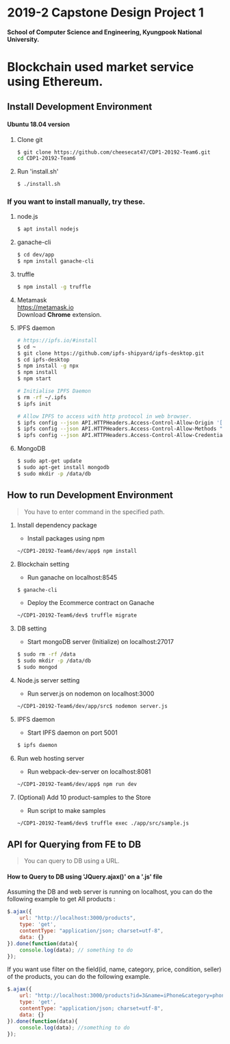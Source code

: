 # 2019-2 Capstone Design Project 1

#### School of Computer Science and Engineering, Kyungpook National University.  

# Blockchain used market service using Ethereum.




## Install Development Environment

#### Ubuntu 18.04 version

1. Clone git  
   ```Bash
   $ git clone https://github.com/cheesecat47/CDP1-20192-Team6.git
   cd CDP1-20192-Team6
   ```

1. Run 'install.sh'
    ```Bash
    $ ./install.sh
    ```

### If you want to install manually, try these.  
1. node.js
    ```Bash
    $ apt install nodejs
    ```

1. ganache-cli  
    ```Bash
    $ cd dev/app
    $ npm install ganache-cli
    ```

1. truffle
    ```Bash
    $ npm install -g truffle
    ```

1. Metamask  
    https://metamask.io  
    Download __Chrome__ extension.  

1. IPFS daemon  
    ```Bash
    # https://ipfs.io/#install
    $ cd ~
    $ git clone https://github.com/ipfs-shipyard/ipfs-desktop.git
    $ cd ipfs-desktop
    $ npm install -g npx
    $ npm install
    $ npm start
    
    # Initialise IPFS Daemon
    $ rm -rf ~/.ipfs
    $ ipfs init
    
    # Allow IPFS to access with http protocol in web browser.
    $ ipfs config --json API.HTTPHeaders.Access-Control-Allow-Origin '["*"]'
    $ ipfs config --json API.HTTPHeaders.Access-Control-Allow-Methods "[\"PUT\", \"POST\", \"GET\"]"
    $ ipfs config --json API.HTTPHeaders.Access-Control-Allow-Credentials '["true"]'
    ```

1. MongoDB
    ```bash
    $ sudo apt-get update
    $ sudo apt-get install mongodb
    $ sudo mkdir -p /data/db
    ```

   

## How to run Development Environment

> You have to enter command in the specified path.



1. Install dependency package

   * Install packages using npm

   ```bash
   ~/CDP1-20192-Team6/dev/app$ npm install
   ```

1. Blockchain setting

   * Run ganache on localhost:8545

   ```Bash
   $ ganache-cli
   ```

   * Deploy the Ecommerce contract  on Ganache

   ```bash
   ~/CDP1-20192-Team6/dev$ truffle migrate 
   ```

1. DB setting

   * Start mongoDB server (Initialize) on localhost:27017

   ```bash
   $ sudo rm -rf /data
   $ sudo mkdir -p /data/db
   $ sudo mongod
   ```

1. Node.js server setting 

   * Run server.js on nodemon  on localhost:3000

   ```bash
   ~/CDP1-20192-Team6/dev/app/src$ nodemon server.js
   ```

1. IPFS daemon  

   * Start IPFS daemon on port 5001

   ```Bash
   $ ipfs daemon
   ```

1. Run web hosting server

   * Run webpack-dev-server  on localhost:8081

   ```Bash
   ~/CDP1-20192-Team6/dev/app$ npm run dev
   ```

1. (Optional) Add 10 product-samples to the Store 

   * Run script to make samples

   ```  bash
   ~/CDP1-20192-Team6/dev$ truffle exec ./app/src/sample.js
   ```



##  API for Querying from FE to DB 

> You can query to DB using a URL.



#### How to Query to DB using 'JQuery.ajax()' on a '.js' file

Assuming the DB and web server is running on localhost, you can do the following example to get All products :

```javascript
$.ajax({
    url: "http://localhost:3000/products",
    type: 'get',
    contentType: "application/json; charset=utf-8",
    data: {}
}).done(function(data){
    console.log(data); // something to do 
});
```



If you want use filter on the field(id, name, category, price, condition, seller) of the products, you can do the following example.

```javascript
$.ajax({
    url: "http://localhost:3000/products?id=3&name=iPhone&category=phone", // pass by URL
    type: 'get',
    contentType: "application/json; charset=utf-8",
    data: {}
}).done(function(data){
    console.log(data); //something to do
});
```

